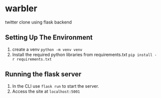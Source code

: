 # warbler
twitter clone using flask backend


## Setting Up The Environment
1. create a venv `python -m venv venv`
2. Install the required python libraries from requirements.txt `pip install -r requirements.txt`

## Running the flask server
1. In the CLI use `flask run` to start the server.
2. Access the site at `localhost:5001`
